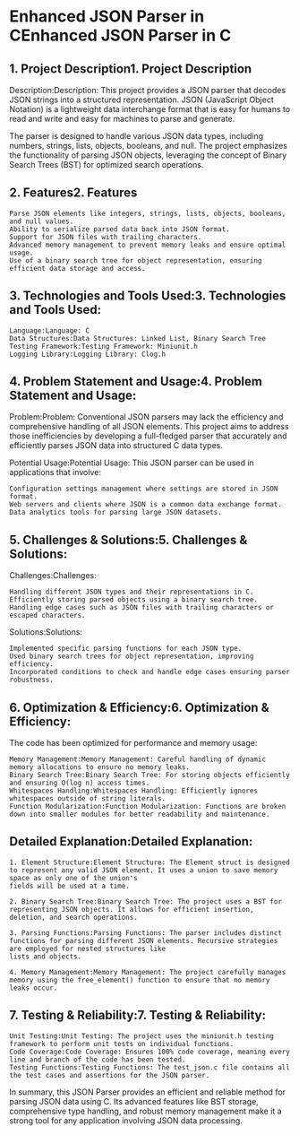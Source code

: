 # Enhanced JSON Parser in CEnhanced JSON Parser in C

## 1. Project Description1. Project Description

Description:Description: This project provides a JSON parser that decodes JSON strings into a structured representation. JSON (JavaScript Object Notation) is a lightweight data
interchange format that is easy for humans to read and write and easy for machines to parse and generate.

The parser is designed to handle various JSON data types, including numbers, strings, lists, objects, booleans, and null. The project emphasizes the functionality of
parsing JSON objects, leveraging the concept of Binary Search Trees (BST) for optimized search operations.

## 2. Features2. Features

```
Parse JSON elements like integers, strings, lists, objects, booleans, and null values.
Ability to serialize parsed data back into JSON format.
Support for JSON files with trailing characters.
Advanced memory management to prevent memory leaks and ensure optimal usage.
Use of a binary search tree for object representation, ensuring efficient data storage and access.
```
## 3. Technologies and Tools Used:3. Technologies and Tools Used:

```
Language:Language: C
Data Structures:Data Structures: Linked List, Binary Search Tree
Testing Framework:Testing Framework: Miniunit.h
Logging Library:Logging Library: Clog.h
```
## 4. Problem Statement and Usage:4. Problem Statement and Usage:

Problem:Problem: Conventional JSON parsers may lack the efficiency and comprehensive handling of all JSON elements. This project aims to address those inefficiencies by
developing a full-fledged parser that accurately and efficiently parses JSON data into structured C data types.

Potential Usage:Potential Usage: This JSON parser can be used in applications that involve:

```
Configuration settings management where settings are stored in JSON format.
Web servers and clients where JSON is a common data exchange format.
Data analytics tools for parsing large JSON datasets.
```
## 5. Challenges & Solutions:5. Challenges & Solutions:

Challenges:Challenges:

```
Handling different JSON types and their representations in C.
Efficiently storing parsed objects using a binary search tree.
Handling edge cases such as JSON files with trailing characters or escaped characters.
```
Solutions:Solutions:

```
Implemented specific parsing functions for each JSON type.
Used binary search trees for object representation, improving efficiency.
Incorporated conditions to check and handle edge cases ensuring parser robustness.
```
## 6. Optimization & Efficiency:6. Optimization & Efficiency:

The code has been optimized for performance and memory usage:

```
Memory Management:Memory Management: Careful handling of dynamic memory allocations to ensure no memory leaks.
Binary Search Tree:Binary Search Tree: For storing objects efficiently and ensuring O(log n) access times.
Whitespaces Handling:Whitespaces Handling: Efficiently ignores whitespaces outside of string literals.
Function Modularization:Function Modularization: Functions are broken down into smaller modules for better readability and maintenance.
```
## Detailed Explanation:Detailed Explanation:

```
1. Element Structure:Element Structure: The Element struct is designed to represent any valid JSON element. It uses a union to save memory space as only one of the union's
fields will be used at a time.
```
```
2. Binary Search Tree:Binary Search Tree: The project uses a BST for representing JSON objects. It allows for efficient insertion, deletion, and search operations.
```
```
3. Parsing Functions:Parsing Functions: The parser includes distinct functions for parsing different JSON elements. Recursive strategies are employed for nested structures like
lists and objects.
```
```
4. Memory Management:Memory Management: The project carefully manages memory using the free_element() function to ensure that no memory leaks occur.
```
## 7. Testing & Reliability:7. Testing & Reliability:

```
Unit Testing:Unit Testing: The project uses the miniunit.h testing framework to perform unit tests on individual functions.
Code Coverage:Code Coverage: Ensures 100% code coverage, meaning every line and branch of the code has been tested.
Testing Functions:Testing Functions: The test_json.c file contains all the test cases and assertions for the JSON parser.
```
In summary, this JSON Parser provides an efficient and reliable method for parsing JSON data using C. Its advanced features like BST storage, comprehensive type
handling, and robust memory management make it a strong tool for any application involving JSON data processing.
